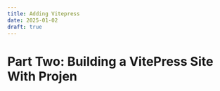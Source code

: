 ```yaml
---
title: Adding Vitepress
date: 2025-01-02
draft: true
---
```



# Part Two: Building a VitePress Site With Projen